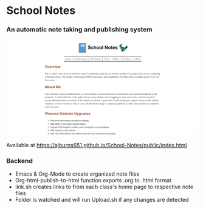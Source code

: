 # School Notes
### An automatic note taking and publishing system 
![Screenshot](homepage.png)

Available at https://ajburns651.github.io/School-Notes/public/index.html

### Backend
 - Emacs & Org-Mode to create organized note files
 - Org-html-publish-to-html function exports .org to .html format
 - link.sh creates links to from each class's home page to respective note files
 - Folder is watched and will run Upload.sh if any changes are detected
